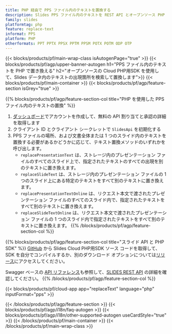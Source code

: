 ```yaml
---
title: PHP 経由で PPS ファイル内のテキストを置換する
description: Slides PPS ファイル内のテキストを REST API とオープンソース PHP SDK で置き換えます
family: slides
platformtag: php
feature: replace-text
informat: PPS
platform: PHP
otherformats: PPT PPTX PPSX PPTM PPSM POTX POTM ODP OTP
---
```


{{< blocks/products/pf/main-wrap-class isAutogenPage="true" >}}
{{< blocks/products/pf/agp/upper-banner-autogen h1="PPS ファイル内のテキストを PHP で置き換える" h2="オープンソースの Cloud PHP用SDK を使用して、Slides データ内のテキストの出現箇所を検索して置換します">}}
{{< blocks/products/pf/main-container >}}
{{< blocks/products/pf/agp/feature-section isGrey="true" >}}

{{% blocks/products/pf/agp/feature-section-col title="PHP を使用した PPS ファイル内のテキストの置換" %}}
1. <a href="https://dashboard.aspose.cloud/">ダッシュボード</a>でアカウントを作成して、無料の API 割り当てと承認の詳細を取得します
1. クライアント ID とクライアント シークレットで ```SlidesApi``` を初期化する
1. PPS ファイルの場所、および文書全体または 1 つのスライド内のテキストを置換する必要があるかどうかに応じて、テキスト置換メソッドのいずれかを呼び出します。
    - ```replacePresentationText``` は、ストレージ内のプレゼンテーション ファイルのすべてのスライド上で、指定されたテキストのすべての出現を別のテキストに置き換えます。
    - ```replaceSlideText``` は、ストレージ内のプレゼンテーション ファイルの 1 つのスライド上にある特定のテキストをすべて別のテキストに置き換えます。
    - ```replacePresentationTextOnline``` は、リクエスト本文で渡されたプレゼンテーション ファイルのすべてのスライド内で、指定されたテキストをすべて別のテキストに置き換えます。
    - ```replaceSlideTextOnline``` は、リクエスト本文で渡されたプレゼンテーション ファイルの 1 つのスライド内で指定されたテキストをすべて別のテキストに置き換えます。
{{% /blocks/products/pf/agp/feature-section-col %}}

{{% blocks/products/pf/agp/feature-section-col title="スライド API と PHP SDK" %}}
[GitHub](https://github.com/aspose-slides-cloud/aspose-slides-cloud-php) から Slides Cloud PHP用SDK ソース コードを取得して、SDK を自分でコンパイルするか、別のダウンロード オプションについては[リリース](https://releases.aspose.cloud/)にアクセスしてください。

Swagger ベースの [API リファレンス](https://apireference.aspose.cloud/slides/)も参照して、[SLIDES REST API](https://products.aspose.cloud/slides/curl/) の詳細を確認してください。
{{% /blocks/products/pf/agp/feature-section-col %}}

{{< blocks/products/pf/cloud-app app="replaceText" language="php" inputFormat="pps" >}}

{{< /blocks/products/pf/agp/feature-section >}}
{{< blocks/products/pf/agp/i18n/faq-autogen >}}
{{< blocks/products/pf/agp/i18n/other-supported-autogen useCardStyle="true" >}}
{{< /blocks/products/pf/main-container >}}
{{< /blocks/products/pf/main-wrap-class >}}